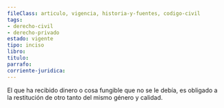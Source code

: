 ```yaml
---
fileClass: articulo, vigencia, historia-y-fuentes, codigo-civil
tags:
- derecho-civil
- derecho-privado
estado: vigente
tipo: inciso
libro:
titulo:
parrafo:
corriente-juridica:
---
```

El que ha recibido dinero o cosa fungible que no se le debía, es obligado a la restitución de otro tanto del mismo género y calidad.